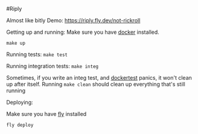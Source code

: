 #Riply

Almost like bitly
Demo: https://riply.fly.dev/not-rickroll

Getting up and running:
Make sure you have [docker](http://riply.fly.dev/docker) installed.

```make up```

Running tests:
```make test```

Running integration tests:
```make integ```

Sometimes, if you write an integ test, and [dockertest](http://riply.fly.dev/771a3395bc) panics, it won't clean up after itself. 
Running `make clean` should clean up everything that's still running 

Deploying:

Make sure you have [fly](http://riply.fly.dev/getting-started-with-fly) installed

`fly deploy`
